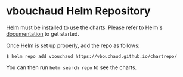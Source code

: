# vbouchaud Helm Repository

[Helm](https://helm.sh) must be installed to use the charts.
Please refer to Helm's [documentation](https://helm.sh/docs/) to get started.

Once Helm is set up properly, add the repo as follows:

```console
$ helm repo add vbouchaud https://vbouchaud.github.io/chartrepo/
```

You can then run `helm search repo` to see the charts.
